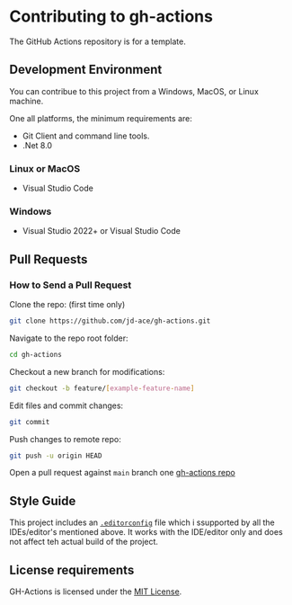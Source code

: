# Contributing to gh-actions

The GitHub Actions repository is for a template.

## Development Environment

You can contribue to this project from a Windows, MacOS, or Linux machine.

One all platforms, the minimum requirements are:

* Git Client and command line tools.
* .Net 8.0

### Linux or MacOS

* Visual Studio Code

### Windows

* Visual Studio 2022+ or Visual Studio Code

## Pull Requests

### How to Send a Pull Request

Clone the repo: (first time only)

```sh
git clone https://github.com/jd-ace/gh-actions.git
```

Navigate to the repo root folder:

```sh
cd gh-actions
```

Checkout a new branch for modifications:

```sh
git checkout -b feature/[example-feature-name]
```

Edit files and commit changes:

```sh
git commit
```

Push changes to remote repo:

```sh
git push -u origin HEAD
```

Open a pull request against `main` branch one [gh-actions repo](https://github.com/jd-ace/gh-actions)

## Style Guide

This project includes an [`.editorconfig`](./.editorconfig) file which i ssupported by all the IDEs/editor's mentioned above. It works with the IDE/editor only and does not affect teh actual build of the project.

## License requirements

GH-Actions is licensed under the [MIT License](./LICENSE).
